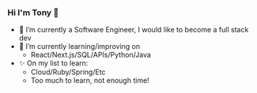 ### Hi I'm Tony 👋

- 👀 I’m currently a Software Engineer, I would like to become a full stack dev
- 🌱 I’m currently learning/improving on
  - React/Next.js/SQL/APIs/Python/Java
- ✨ On my list to learn:
  - Cloud/Ruby/Spring/Etc
  - Too much to learn, not enough time!




<!---
![Anurag's GitHub stats](https://github-readme-stats.vercel.app/api?username=iAmEphy&show_icons=true&theme=cobalt)


<!---
iAmEphy/iAmEphy is a ✨ special ✨ repository because its `README.md` (this file) appears on your GitHub profile.
You can click the Preview link to take a look at your changes.
--->

